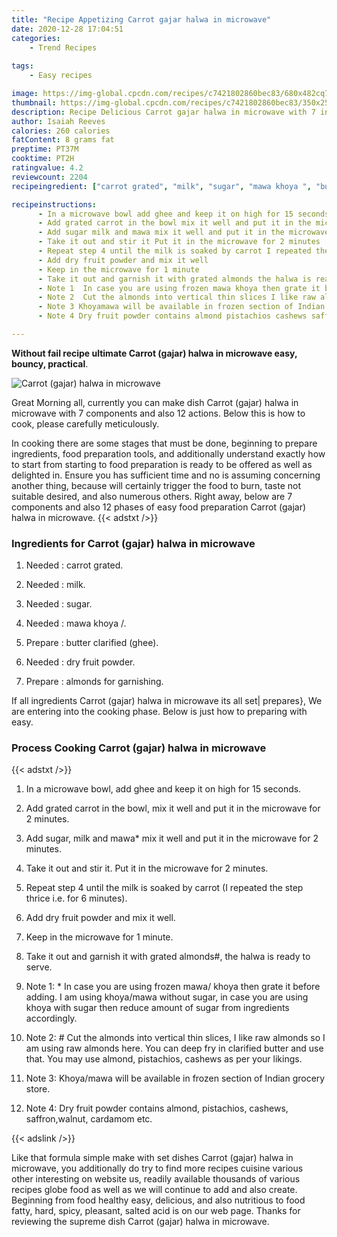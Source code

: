 ```yaml
---
title: "Recipe Appetizing Carrot gajar halwa in microwave"
date: 2020-12-28 17:04:51
categories:
    - Trend Recipes
    
tags:
    - Easy recipes

image: https://img-global.cpcdn.com/recipes/c7421802860bec83/680x482cq70/carrot-gajar-halwa-in-microwave-recipe-main-photo.jpg
thumbnail: https://img-global.cpcdn.com/recipes/c7421802860bec83/350x250cq70/carrot-gajar-halwa-in-microwave-recipe-main-photo.jpg
description: Recipe Delicious Carrot gajar halwa in microwave with 7 ingredients and 12 stages of easy cooking.
author: Isaiah Reeves
calories: 260 calories
fatContent: 8 grams fat
preptime: PT37M
cooktime: PT2H
ratingvalue: 4.2
reviewcount: 2204
recipeingredient: ["carrot grated", "milk", "sugar", "mawa khoya ", "butter clarified     ghee", "dry fruit powder", "almonds for   garnishing"]

recipeinstructions: 
      - In a microwave bowl add ghee and keep it on high for 15 seconds 
      - Add grated carrot in the bowl mix it well and put it in the microwave for 2 minutes 
      - Add sugar milk and mawa mix it well and put it in the microwave for 2 minutes 
      - Take it out and stir it Put it in the microwave for 2 minutes 
      - Repeat step 4 until the milk is soaked by carrot I repeated the step thrice ie for 6 minutes 
      - Add dry fruit powder and mix it well 
      - Keep in the microwave for 1 minute 
      - Take it out and garnish it with grated almonds the halwa is ready to serve 
      - Note 1  In case you are using frozen mawa khoya then grate it before adding I am using khoyamawa without sugar in case you are using khoya with sugar then reduce amount of sugar from ingredients accordingly 
      - Note 2  Cut the almonds into vertical thin slices I like raw almonds so I am using raw almonds here You can deep fry in clarified butter and use that You may use almond pistachios cashews as per your likings 
      - Note 3 Khoyamawa will be available in frozen section of Indian grocery store 
      - Note 4 Dry fruit powder contains almond pistachios cashews saffronwalnut cardamom etc

---
```




**Without fail recipe ultimate Carrot (gajar) halwa in microwave easy, bouncy, practical**. 


![Carrot (gajar) halwa in microwave](https://img-global.cpcdn.com/recipes/c7421802860bec83/680x482cq70/carrot-gajar-halwa-in-microwave-recipe-main-photo.jpg "Carrot (gajar) halwa in microwave")




Great Morning all, currently you can make dish Carrot (gajar) halwa in microwave with 7 components and also 12 actions. Below this is how to cook, please carefully meticulously.

In cooking there are some stages that must be done, beginning to prepare ingredients, food preparation tools, and additionally understand exactly how to start from starting to food preparation is ready to be offered as well as delighted in. Ensure you has sufficient time and no is assuming concerning another thing, because will certainly trigger the food to burn, taste not suitable desired, and also numerous others. Right away, below are 7 components and also 12 phases of easy food preparation Carrot (gajar) halwa in microwave.
{{< adstxt />}}

### Ingredients for Carrot (gajar) halwa in microwave


1. Needed  : carrot grated.

1. Needed  : milk.

1. Needed  : sugar.

1. Needed  : mawa khoya /.

1. Prepare  : butter clarified     (ghee).

1. Needed  : dry fruit powder.

1. Prepare  : almonds for   garnishing.



If all ingredients Carrot (gajar) halwa in microwave its all set| prepares}, We are entering into the cooking phase. Below is just how to preparing with easy.

### Process Cooking Carrot (gajar) halwa in microwave

{{< adstxt />}}


1. In a microwave bowl, add ghee and keep it on high for 15 seconds.



1. Add grated carrot in the bowl, mix it well and put it in the microwave for 2 minutes.



1. Add sugar, milk and mawa* mix it well and put it in the microwave for 2 minutes.



1. Take it out and stir it. Put it in the microwave for 2 minutes.



1. Repeat step 4 until the milk is soaked by carrot (I repeated the step thrice i.e. for 6 minutes).



1. Add dry fruit powder and mix it well.



1. Keep in the microwave for 1 minute.



1. Take it out and garnish it with grated almonds#, the halwa is ready to serve.



1. Note 1: * In case you are using frozen mawa/ khoya then grate it before adding. I am using khoya/mawa without sugar, in case you are using khoya with sugar then reduce amount of sugar from ingredients accordingly.



1. Note 2: # Cut the almonds into vertical thin slices, I like raw almonds so I am using raw almonds here. You can deep fry in clarified butter and use that. You may use almond, pistachios, cashews as per your likings.



1. Note 3: Khoya/mawa will be available in frozen section of Indian grocery store.



1. Note 4: Dry fruit powder contains almond, pistachios, cashews, saffron,walnut, cardamom etc.





{{< adslink />}}

Like that formula simple make with set dishes Carrot (gajar) halwa in microwave, you additionally do try to find more recipes cuisine various other interesting on website us, readily available thousands of various recipes globe food as well as we will continue to add and also create. Beginning from food healthy easy, delicious, and also nutritious to food fatty, hard, spicy, pleasant, salted acid is on our web page. Thanks for reviewing the supreme dish Carrot (gajar) halwa in microwave.
